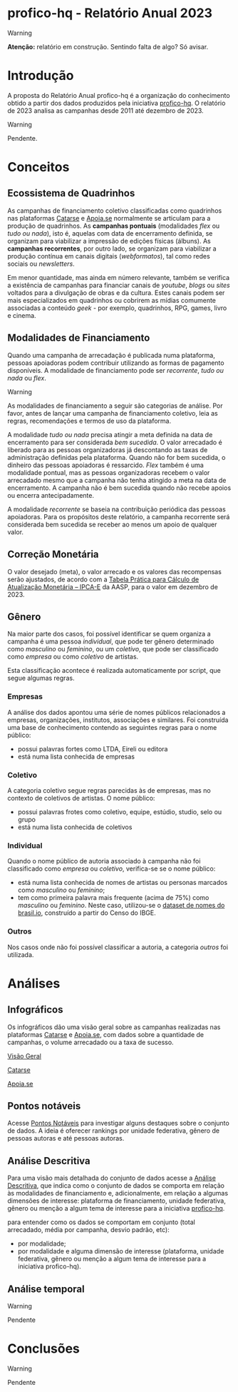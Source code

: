 # profico-hq - Relatório Anual 2023

> [!WARNING] 
> **Atenção:** relatório em construção. Sentindo falta de algo? Só avisar.


# Introdução

A proposta do Relatório Anual profico-hq é a organização do conhecimento
obtido a partir dos dados produzidos pela iniciativa
[profico-hq](https://github.com/silva-erick/profico-hq). O relatório de 2023
analisa as campanhas desde 2011 até dezembro de 2023.

> [!WARNING] 
> Pendente.

# Conceitos

## Ecossistema de Quadrinhos

As campanhas de financiamento coletivo classificadas como quadrinhos nas plataformas
[Catarse](https://www.catarse.me/) e [Apoia.se](https://apoia.se/) normalmente
se articulam para a produção de quadrinhos. As **campanhas pontuais** (modalidades
_flex_ ou _tudo ou nada_), isto é, aquelas com data de encerramento definida, se organizam
para viabilizar a impressão de edições físicas (álbuns). As **campanhas recorrentes**,
por outro lado, se organizam para viabilizar a produção contínua em canais digitais
(_webformatos_), tal como redes sociais ou _newsletters_.

Em menor quantidade, mas ainda em número relevante, também se verifica a existência
de campanhas para financiar canais de _youtube_, _blogs_ ou _sites_ voltados
para a divulgação de obras e da cultura. Estes canais podem ser mais especializados
em quadrinhos ou cobrirem as mídias comumente associadas a conteúdo _geek_ - por exemplo,
quadrinhos, RPG, games, livro e cinema.

## Modalidades de Financiamento

Quando uma campanha de arrecadação é publicada numa plataforma, pessoas apoiadoras podem
contribuir utilizando as formas de pagamento disponíveis. A modalidade de financiamento
pode ser _recorrente_, _tudo ou nada_ ou _flex_.

> [!WARNING] 
> As modalidades de financiamento a seguir são categorias de análise. Por favor, antes de
> lançar uma campanha de financiamento coletivo, leia as regras, recomendações e termos de
> uso da plataforma.

A modalidade _tudo ou nada_ precisa atingir a meta definida na data de encerramento para ser
considerada _bem sucedida_. O valor arrecadado é liberado para as pessoas organizadoras
já descontando as taxas de administração definidas pela plataforma. Quando não for
bem sucedida, o dinheiro das pessoas apoiadoras é ressarcido. _Flex_ também é uma modalidade
pontual, mas as pessoas organizadoras recebem o valor arrecadado mesmo que a campanha
não tenha atingido a meta na data de encerramento. A campanha não é bem sucedida quando
não recebe apoios ou encerra antecipadamente.

A modalidade _recorrente_ se baseia na contribuição periódica das pessoas apoiadoras. Para
os propósitos deste relatório, a campanha recorrente será considerada bem sucedida
se receber ao menos um apoio de qualquer valor.

## Correção Monetária

O valor desejado (meta), o valor arrecado e os valores das recompensas serão ajustados,
de acordo com a [Tabela Prática para Cálculo de Atualização Monetária – IPCA-E](https://www.aasp.org.br/suporte-profissional/indices-economicos/indices-judiciais/tabela-pratica-para-calculo-de-atualizacao-monetaria-ipca-e/)
da AASP, para o valor em dezembro de 2023.

## Gênero

Na maior parte dos casos, foi possível identificar se quem organiza a campanha é uma
pessoa _individual_, que pode ter gênero determinado como _masculino_ ou _feminino_,
ou um _coletivo_, que pode ser classificado como _empresa_ ou como _coletivo_ de artistas.

Esta classificação acontece é realizada automaticamente por script, que segue algumas
regras.

### Empresas

A análise dos dados apontou uma série de nomes públicos relacionados a empresas,
organizações, institutos, associações e similares. Foi construída uma base de
conhecimento contendo as seguintes regras para o nome público:
- possui palavras fortes como LTDA, Eireli ou editora
- está numa lista conhecida de empresas

### Coletivo

A categoria coletivo segue regras parecidas às de empresas, mas no contexto
de coletivos de artistas. O nome público:
- possui palavras frotes como coletivo, equipe, estúdio, studio, selo ou grupo
- está numa lista conhecida de coletivos

### Individual

Quando o nome público de autoria associado à campanha não foi classificado
como _empresa_ ou _coletivo_, verifica-se se o nome público:
- está numa lista conhecida de nomes de artistas ou personas marcados como
_masculino_ ou _feminino_;
- tem como primeira palavra mais frequente (acima de 75%) como
_masculino_ ou _feminino_. Neste caso, utilizou-se o
[dataset de nomes do brasil.io](https://brasil.io/dataset/genero-nomes/nomes/),
construído a partir do Censo do IBGE.

### Outros

Nos casos onde não foi possível classificar a autoria, a categoria _outros_
foi utilizada.

# Análises 

## Infográficos

Os infográficos dão uma visão geral sobre as campanhas realizadas nas plataformas
[Catarse](https://www.catarse.me/) e [Apoia.se](https://apoia.se/), com dados
sobre a quantidade de campanhas, o volume arrecadado ou a taxa de sucesso.

[Visão Geral](./infograficos_visao_geral.md)

[Catarse](./infograficos_visao_geral_catarse.md)

[Apoia.se](./infograficos_visao_geral_apoiase.md)


## Pontos notáveis

Acesse [Pontos Notáveis](./pontos_notaveis/README.md) para investigar alguns
destaques sobre o conjunto de dados. A ideia é oferecer rankings por
unidade federativa, gênero de pessoas autoras e até pessoas autoras.

## Análise Descritiva

Para uma visão mais detalhada do conjunto de dados acesse
a [Análise Descritiva](./analise_descritiva/README.md), que indica como
o conjunto de dados se comporta em relação às modalidades de financiamento e,
adicionalmente, em relação a algumas dimensões de interesse: plataforma de financiamento,
unidade federativa, gênero ou menção a algum tema de interesse para a
iniciativa [profico-hq](https://github.com/silva-erick/profico-hq).

 para entender como os dados
se comportam em conjunto (total arrecadado, média por campanha, desvio padrão, etc):
- por modalidade;
- por modalidade e alguma dimensão de interesse (plataforma, unidade federativa, gênero
ou menção a algum tema de interesse para a iniciativa profico-hq).

## Análise temporal

> [!WARNING] 
> Pendente

# Conclusões

> [!WARNING] 
> Pendente

